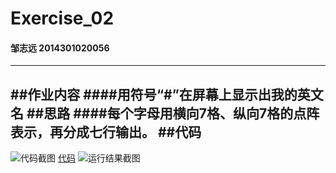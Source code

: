 # Exercise_02
#### 邹志远 2014301020056
---
##作业内容
####用符号“#”在屏幕上显示出我的英文名
##思路
####每个字母用横向7格、纵向7格的点阵表示，再分成七行输出。
##代码
---
![代码截图]()
[代码](https://github.com/whobuki/computational_physics_N2014301020056/blob/master/exercise_02.py)
![运行结果截图]()
